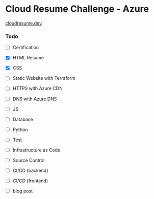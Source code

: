 # Cloud Resume Challenge - Azure

[cloudresume.dev](https://cloudresumechallenge.dev/docs/the-challenge/azure/)

### Todo

- [ ] Certification
- [x] HTML Resume
- [x] CSS
- [ ] Static Website with Terraform
- [ ] HTTPS with Azure CDN 
- [ ] DNS with Azure DNS
- [ ] JS 
- [ ] Database
- [ ] Python
- [ ] Test
- [ ] Infrastructure as Code 
- [ ] Source Control
- [ ] CI/CD (backend)
- [ ] CI/CD (frontend)
- [ ] blog post

